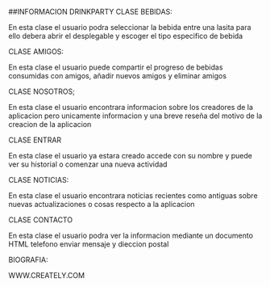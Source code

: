 ##INFORMACION DRINKPARTY
CLASE BEBIDAS:

En esta clase el usuario podra seleccionar la bebida entre una lasita para ello debera abrir el desplegable y escoger el tipo especifico de bebida


CLASE AMIGOS:

En esta clase el usuario puede compartir el progreso de bebidas consumidas con amigos, añadir nuevos amigos y eliminar amigos

CLASE NOSOTROS;

En esta clase el usuario encontrara informacion sobre los creadores de la aplicacion pero unicamente informacion y una breve reseña del motivo de la creacion de la aplicacion

CLASE ENTRAR

En esta clase el usuario  ya estara  creado accede con su nombre y puede ver su historial o comenzar una nueva actividad

CLASE NOTICIAS:

En esta clase el usuario encontrara noticias recientes como antiguas sobre nuevas actualizaciones o cosas respecto a la aplicacion

CLASE CONTACTO

En esta clase el usuario podra ver la informacion mediante un documento HTML telefono enviar mensaje y dieccion postal

BIOGRAFIA:

WWW.CREATELY.COM
